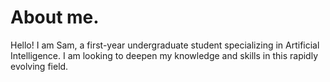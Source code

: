 # About me.

Hello! I am Sam, a first-year undergraduate student specializing in Artificial Intelligence. I am looking to deepen my knowledge and skills in this rapidly evolving field. 
